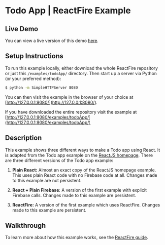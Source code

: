 # Todo App | ReactFire Example


## Live Demo

You can view a live version of this demo [here](https://reactfiretodoapp.firebaseapp.com/).


## Setup Instructions

To run this example locally, either download the whole ReactFire repository or just this
`/examples/todoApp/` directory. Then start up a server via Python (or your preferred method):

```bash
$ python -m SimpleHTTPServer 8080
```

You can then visit the example in the browser of your choice at [http://127.0.0.1:8080/](http://127.0.0.1:8080/).

If you have downloaded the entire repository visit the example at [http://127.0.0.1:8080/examples/todoApp/](http://127.0.0.1:8080/examples/todoApp/)


## Description

This example shows three different ways to make a Todo app using React. It is adapted from the Todo
app example on the [ReactJS homepage](http://facebook.github.io/react/). There are three different
versions of the Todo app example:

1. __Plain React:__ Almost an exact copy of the ReactJS homepage example. This uses plain React
code with no Firebase code at all. Changes made to this example are not persistent.

2. __React + Plain Firebase:__ A version of the first example with explicit Firebase calls. Changes
made to this example are persistent.

3. __ReactFire:__ A version of the first example which uses ReactFire. Changes made to this example
are persistent.


## Walkthrough

To learn more about how this example works, see the [ReactFire guide](../../docs/guide.md).

